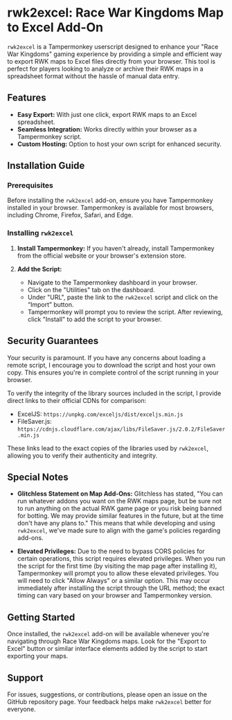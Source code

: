 # rwk2excel: Race War Kingdoms Map to Excel Add-On

`rwk2excel` is a Tampermonkey userscript designed to enhance your "Race War Kingdoms" gaming experience by providing a simple and efficient way to export RWK maps to Excel files directly from your browser. This tool is perfect for players looking to analyze or archive their RWK maps in a spreadsheet format without the hassle of manual data entry.

## Features

- **Easy Export:** With just one click, export RWK maps to an Excel spreadsheet.
- **Seamless Integration:** Works directly within your browser as a Tampermonkey script.
- **Custom Hosting:** Option to host your own script for enhanced security.

## Installation Guide

### Prerequisites

Before installing the `rwk2excel` add-on, ensure you have Tampermonkey installed in your browser. Tampermonkey is available for most browsers, including Chrome, Firefox, Safari, and Edge.

### Installing `rwk2excel`

1. **Install Tampermonkey:** If you haven't already, install Tampermonkey from the official website or your browser's extension store.
   
2. **Add the Script:**
   - Navigate to the Tampermonkey dashboard in your browser.
   - Click on the "Utilities" tab on the dashboard.
   - Under "URL", paste the link to the `rwk2excel` script and click on the “Import” button.
   - Tampermonkey will prompt you to review the script. After reviewing, click "Install" to add the script to your browser.

## Security Guarantees

Your security is paramount. If you have any concerns about loading a remote script, I encourage you to download the script and host your own copy. This ensures you're in complete control of the script running in your browser.

To verify the integrity of the library sources included in the script, I provide direct links to their official CDNs for comparison:

- ExcelJS: `https://unpkg.com/exceljs/dist/exceljs.min.js`
- FileSaver.js: `https://cdnjs.cloudflare.com/ajax/libs/FileSaver.js/2.0.2/FileSaver.min.js`

These links lead to the exact copies of the libraries used by `rwk2excel`, allowing you to verify their authenticity and integrity.

## Special Notes

- **Glitchless Statement on Map Add-Ons:** Glitchless has stated, "You can run whatever addons you want on the RWK maps page, but be sure not to run anything on the actual RWK game page or you risk being banned for botting. We may provide similar features in the future, but at the time don't have any plans to." This means that while developing and using `rwk2excel`, we've made sure to align with the game's policies regarding add-ons.
  
- **Elevated Privileges:** Due to the need to bypass CORS policies for certain operations, this script requires elevated privileges. When you run the script for the first time (by visiting the map page after installing it), Tampermonkey will prompt you to allow these elevated privileges. You will need to click "Allow Always" or a similar option. This may occur immediately after installing the script through the URL method; the exact timing can vary based on your browser and Tampermonkey version.

## Getting Started

Once installed, the `rwk2excel` add-on will be available whenever you're navigating through Race War Kingdoms maps. Look for the "Export to Excel" button or similar interface elements added by the script to start exporting your maps.

## Support

For issues, suggestions, or contributions, please open an issue on the GitHub repository page. Your feedback helps make `rwk2excel` better for everyone.

